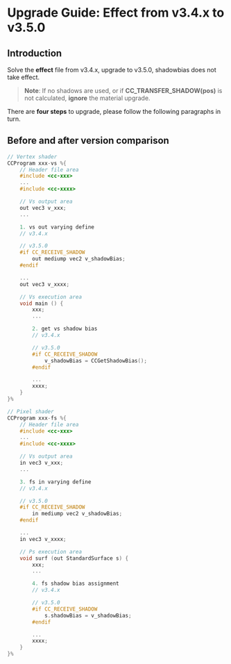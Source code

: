 # Upgrade Guide: Effect from v3.4.x to v3.5.0

## Introduction

Solve the **effect** file from v3.4.x, upgrade to v3.5.0, shadowbias does not take effect.

> **Note**: If no shadows are used, or if **CC_TRANSFER_SHADOW(pos)** is not calculated, **ignore** the material upgrade.

There are **four steps** to upgrade, please follow the following paragraphs in turn.

## Before and after version comparison

```c
// Vertex shader
CCProgram xxx-vs %{
    // Header file area
    #include <cc-xxx>
    ...
    #include <cc-xxxx>

    // Vs output area
    out vec3 v_xxx;
    ...

    1. vs out varying define
    // v3.4.x

    // v3.5.0
    #if CC_RECEIVE_SHADOW
        out mediump vec2 v_shadowBias;
    #endif

    ...
    out vec3 v_xxxx;

    // Vs execution area
    void main () {
        xxx;
        ...

        2. get vs shadow bias
        // v3.4.x

        // v3.5.0
        #if CC_RECEIVE_SHADOW
            v_shadowBias = CCGetShadowBias();
        #endif

        ...
        xxxx;
    }
}%

// Pixel shader
CCProgram xxx-fs %{
    // Header file area
    #include <cc-xxx>
    ...
    #include <cc-xxxx>

    // Vs output area
    in vec3 v_xxx;
    ...

    3. fs in varying define
    // v3.4.x

    // v3.5.0
    #if CC_RECEIVE_SHADOW
        in mediump vec2 v_shadowBias;
    #endif

    ...
    in vec3 v_xxxx;

    // Ps execution area
    void surf (out StandardSurface s) {
        xxx;
        ...

        4. fs shadow bias assignment
        // v3.4.x

        // v3.5.0
        #if CC_RECEIVE_SHADOW
            s.shadowBias = v_shadowBias;
        #endif

        ...
        xxxx;
    }
}%
```
